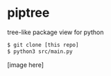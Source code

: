 # piptree
tree-like package view for python

```bash
$ git clone [this repo]
$ python3 src/main.py
```
[image here]


